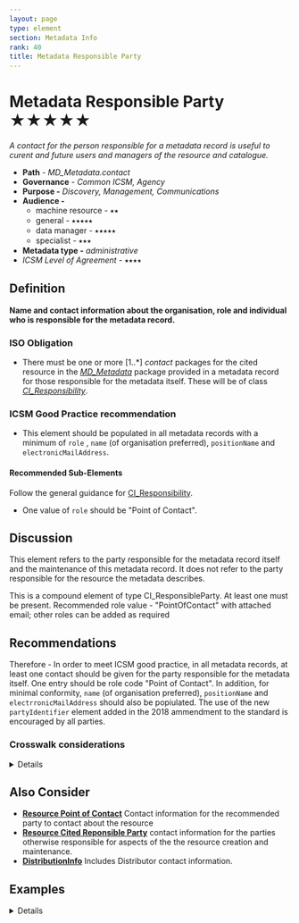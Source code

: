 ```yaml
---
layout: page
type: element
section: Metadata Info
rank: 40
title: Metadata Responsible Party
---
```

#  Metadata Responsible Party ★★★★★
*A contact for the person responsible for a metadata record is useful to curent and future users and managers of the resource and catalogue.*

- **Path** - *MD_Metadata.contact*
- **Governance** -  *Common ICSM, Agency*
- **Purpose -** *Discovery, Management, Communications*
- **Audience -** 
  - machine resource - ⭑⭑
  - general - ⭑⭑⭑⭑⭑
  - data manager - ⭑⭑⭑⭑⭑
  - specialist - ⭑⭑⭑
- **Metadata type -** *administrative*
- *ICSM Level of Agreement* - ⭑⭑⭑⭑

## Definition

**Name and contact information about the organisation, role and individual who is responsible for the metadata record.**

### ISO Obligation
- There must be one or more [1..\*] *contact* packages for the cited resource in the  *[MD_Metadata](./class-MD_Metadata)* package provided in a metadata record for those responsible for the metadata itself. These will be of class *[CI_Responsibility](./class-CI_Responsibility)*.

###  ICSM Good Practice recommendation
- This element should be populated in all metadata records with a minimum of `role` , `name` (of organisation preferred), `positionName` and `electronicMailAddress`.

#### Recommended Sub-Elements
Follow the general guidance for [CI_Responsibility](./class-CI_Responsibility).
- One value of `role` should be "Point of Contact".

## Discussion
This element refers to the party responsible for the metadata record itself and the maintenance of this metadata record. It does not refer to the party responsible for the resource the metadata describes.

This is a compound element of type CI_ResponsibleParty. At least one must be present. Recommended role value - "PointOfContact" with attached email; other roles can be added as required

## Recommendations

Therefore - In order to meet ICSM good practice, in all metadata records, at least one contact should be given for the party responsible for the metadata itself. One entry should be role code "Point of Contact".  In addition, for minimal conformity, `name` (of organisation preferred), `positionName` and `electrronicMailAddress` should also be popiulated.
The use of the new `partyIdentifier` element added in the 2018 ammendment to the standard is encouraged by all parties.

### Crosswalk considerations

<details>

#### ISO19139
See discussion at [CI_Responsibility](./class-CI_Responsibility)

#### Dublin core / CKAN / data.gov.au
Maps to `contact`

#### DCAT
Maps to `dcat:contactPoint`

#### RIF-CS
Maps to `Related Party`

</details>

## Also Consider
- **[Resource Point of Contact](./ResourcePointOfContact)** Contact information for the recommended party to contact about the resource
- **[Resource Cited Reponsible Party](./ResourceResponsibleParty)** contact information for the parties otherwise responsible for aspects of the the resource creation and maintenance.
- **[DistributionInfo](./DistributionInfo)** Includes Distributor contact information.

## Examples

<details>

### XML -
```
<mdb:MD_Metadata>
...
  <mdb:contact>
    <cit:CI_Responsibility>
      <cit:role>
        <cit:CI_RoleCode codeList="https://schemas.isotc211.org/19115/resources/Codelist/cat/codelists.xml#CI_RoleCode"
        codeListValue="pointOfContact"/>
      </cit:role>
      <cit:party>
        <cit:CI_Organisation>
          <cit:name>
            <gco:CharacterString>OpenWork Ltd</gco:CharacterString>
          </cit:name>
          <cit:contactInfo>
            <cit:CI_Contact>
              <cit:address>
                <cit:CI_Address>
                  <cit:electronicMailAddress>
                    <gco:CharacterString>name@email.org</gco:CharacterString>
                  </cit:electronicMailAddress>
                </cit:CI_Address>
              </cit:address>
            </cit:CI_Contact>
          </cit:contactInfo>
          <cit:individual>
            <cit:CI_Individual>
              <cit:name>
                <gco:CharacterString>Metadata Bob</gco:CharacterString>
              </cit:name>
              <cit:positionName gco:nilReason="missing">
                <gco:CharacterString/>
              </cit:positionName>
            </cit:CI_Individual>
          </cit:individual>
        </cit:CI_Organisation>
      </cit:party>
      </cit:CI_Responsibility>
  </mdb:contact>
....
</mdb:MD_Metadata>
```

### UML diagrams
Recommended elements highlighted in Yellow
![Responsibility](../images/MetadataContactUML.png)

</details>
